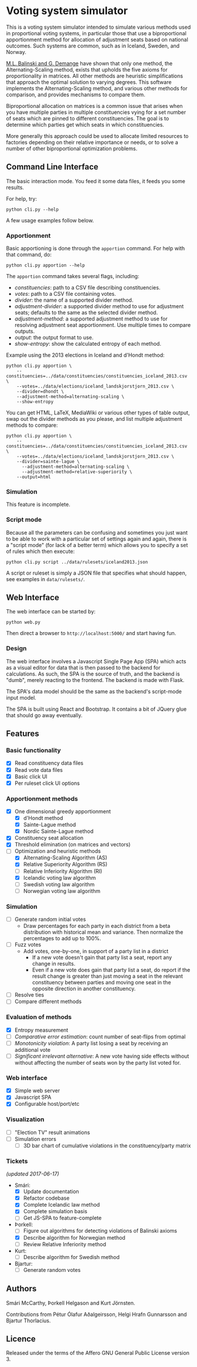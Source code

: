 # Voting system simulator

This is a voting system simulator intended to simulate various methods used in proportional voting systems, in particular those that use a biproportional apportionment method for allocation of adjustment seats based on national outcomes. Such systems are common, such as in Iceland, Sweden, and Norway.

[M.L. Balinski and G. Demange][1] have shown that only one method, the Alternating-Scaling method, exists that upholds the five axioms for proportionality in matrices. All other methods are heuristic simplifications that approach the optimal solution to varying degrees. This software implements the Alternating-Scaling method, and various other methods for comparison, and provides mechanisms to compare them.

Biproportional allocation on matrices is a common issue that arises when you have multiple parties in multiple constituencies vying for a set number of seats which are pinned to different constituencies. The goal is to determine which parties get which seats in which constituencies.

More generally this approach could be used to allocate limited resources to factories depending on their relative importance or needs, or to solve a number of other biproportional optimization problems.


## Command Line Interface

The basic interaction mode. You feed it some data files, it feeds you some results.

For help, try:
```
python cli.py --help
```

A few usage examples follow below.

### Apportionment

Basic apportioning is done through the `apportion` command. For help with that command, do:
```
python cli.py apportion --help
```
The `apportion` command takes several flags, including:

 * *constituencies*: path to a CSV file describing constituencies.
 * *votes*: path to a CSV file containing votes.
 * *divider*: the name of a supported divider method.
 * *adjustment-divider*: a supported divider method to use for adjustment seats; defaults to the same as the selected divider method.
 * *adjustment-method*: a supported adjustment method to use for resolving adjustment seat apportionment. Use multiple times to compare outputs.
 * *output*: the output format to use.
 * *show-entropy*: show the calculated entropy of each method.

Example using the 2013 elections in Iceland and d'Hondt method:
```
python cli.py apportion \
	--constituencies=../data/constituencies/constituencies_iceland_2013.csv \
	--votes=../data/elections/iceland_landskjorstjorn_2013.csv \
	--divider=dhondt \
	--adjustment-method=alternating-scaling \
	--show-entropy
```

You can get HTML, LaTeX, MediaWiki or various other types of table output, swap out the divider methods as you please, and list multiple adjustment methods to compare:
```
python cli.py apportion \
	--constituencies=../data/constituencies/constituencies_iceland_2013.csv \
	--votes=../data/elections/iceland_landskjorstjorn_2013.csv \
	--divider=sainte-lague \
	  --adjustment-method=alternating-scaling \
	  --adjustment-method=relative-superiority \
	--output=html
```

### Simulation

This feature is incomplete.

### Script mode

Because all the parameters can be confusing and sometimes you just want
to be able to work with a particular set of settings again and again,
there is a "script mode" (for lack of a better term) which allows you to
specify a set of rules which then execute:

```
python cli.py script ../data/rulesets/iceland2013.json
```

A script or ruleset is simply a JSON file that specifies what should
happen, see examples in `data/rulesets/`.


## Web Interface

The web interface can be started by:

```
python web.py
```

Then direct a browser to `http://localhost:5000/` and start having fun.

### Design

The web interface involves a Javascript Single Page App (SPA) which acts as a
visual editor for data that is then passed to the backend for calculations. As
such, the SPA is the source of truth, and the backend is "dumb", merely reacting
to the frontend. The backend is made with Flask.

The SPA's data model should be the same as the backend's script-mode input model.

The SPA is built using React and Bootstrap. It contains a bit of JQuery glue
that should go away eventually.


## Features

### Basic functionality

* [x] Read constituency data files
* [x] Read vote data files
* [x] Basic click UI
* [x] Per ruleset click UI options

### Apportionment methods

 * [x] One dimensional greedy apportionment
   * [x] d'Hondt method
   * [x] Sainte-Lague method
   * [x] Nordic Sainte-Lague method
 * [x] Constituency seat allocation
 * [x] Threshold elimination (on matrices and vectors)
 * [ ] Optimization and heuristic methods
   * [x] Alternating-Scaling Algorithm (AS)
   * [x] Relative Superiority Algorithm (RS)
   * [ ] Relative Inferiority Algorithm (RI)
   * [x] Icelandic voting law algorithm
   * [ ] Swedish voting law algorithm
   * [ ] Norwegian voting law algorithm

### Simulation

* [ ] Generate random initial votes
	* Draw percentages for each party in each district from a beta distribution with historical mean and variance. Then normalize the percentages to add up to 100\%.
* [ ] Fuzz votes
	* Add votes, one-by-one, in support of a party list in a district
		* If a new vote doesn't gain that party list a seat, report any change in results.
		* Even if a new vote does gain that party list a seat, do report if the result change is greater than just moving a seat in the relevant constituency between parties and moving one seat in the opposite direction in another constituency.
* [ ] Resolve ties
* [ ] Compare different methods

### Evaluation of methods

 * [x] Entropy measurement
 * [ ] _Comparative error estimation_: count number of seat-flips from optimal
 * [ ] _Monotonicity violation_: A party list losing a seat by receiving an additional vote
 * [ ] _Significant irrelevant alternative_: A new vote having side effects without without affecting the number of seats won by the party list voted for.

### Web interface

 * [x] Simple web server
 * [x] Javascript SPA
 * [x] Configurable host/port/etc

### Visualization

 * [ ] "Election TV" result animations
 * [ ] Simulation errors
   * [ ] 3D bar chart of cumulative violations in the constituency/party matrix

### Tickets
_(updated 2017-06-17)_

 * Smári:
   * [x] Update documentation
   * [x] Refactor codebase
   * [x] Complete Icelandic law method
   * [x] Complete simulation basis
   * [ ] Get JS-SPA to feature-complete

 * Þorkell:
   * [ ] Figure out algorithms for detecting violations of Balinski axioms
   * [x] Describe algorithm for Norwegian method
   * [ ] Review Relative Inferiority method

 * Kurt:
   * [ ] Describe algorithm for Swedish method

 * Bjartur:
   * [ ] Generate random votes

## Authors

Smári McCarthy, Þorkell Helgason and Kurt Jörnsten.

Contributions from Pétur Ólafur Aðalgeirsson, Helgi Hrafn Gunnarsson and
Bjartur Thorlacius.

## Licence

Released under the terms of the Affero GNU General Public License version 3.


 [1]: https://hal.archives-ouvertes.fr/hal-00686748/document
